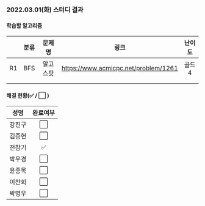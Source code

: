 ### 2022.03.01(화) 스터디 결과

#### 학습할 알고리즘

|      | 분류 |  문제명  |                 링크                 | 난이도 |
| :--: | :--: | :------: | :----------------------------------: | :----: |
|  R1  | BFS  | 알고스팟 | https://www.acmicpc.net/problem/1261 | 골드4  |
|      |      |          |                                      |        |
|      |      |          |                                      |        |

#### 해결 현황(:white_check_mark: / :white_large_square:  )

|  성명  |       완료여부       |
| :----: | :------------------: |
| 강진구 | :white_large_square: |
| 김종현 | :white_large_square: |
| 전창기 |  :white_check_mark:  |
| 박우경 | :white_large_square: |
| 윤종목 | :white_large_square: |
| 이찬희 | :white_large_square: |
| 박명우 | :white_large_square: |
